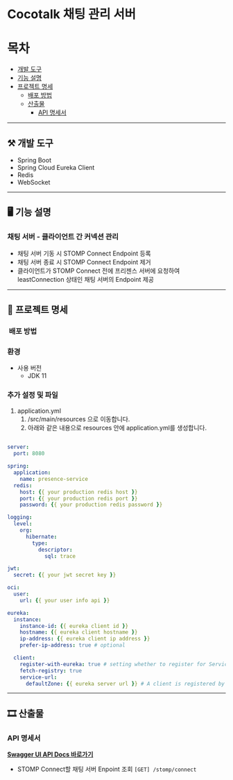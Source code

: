 # Cocotalk 채팅 관리 서버

# 목차

- [개발 도구](#개발-도구)
- [기능 설명](#기능-설명)
- [프로젝트 명세](#프로젝트-명세)
    - [배포 방법](#배포-방법)
    - [산출물](#산출물)
        - [API 명세서](#API-명세서)

---

## ⚒ 개발 도구
- Spring Boot
- Spring Cloud Eureka Client
- Redis
- WebSocket

---


## 🖥 기능 설명

### 채팅 서버 - 클라이언트 간 커넥션 관리
- 채팅 서버 기동 시 STOMP Connect Endpoint 등록
- 채팅 서버 종료 시 STOMP Connect Endpoint 제거
- 클라이언트가 STOMP Connect 전에 프리젠스 서버에 요청하여 leastConnection 상태인 채팅 서버의 Endpoint 제공

---

## 🔧 프로젝트 명세

### ️ 배포 방법

### 환경

- 사용 버전
    - JDK 11

### 추가 설정 및 파일

1. application.yml
    1. /src/main/resources 으로 이동합니다.
    2. 아래와 같은 내용으로 resources 안에 application.yml를 생성합니다.

```yaml
    
server:
  port: 8080

spring:
  application:
    name: presence-service
  redis:
    host: {{ your production redis host }}
    port: {{ your production redis port }}
    password: {{ your production redis password }}

logging:
  level:
    org:
      hibernate:
        type:
          descriptor:
            sql: trace

jwt:
  secret: {{ your jwt secret key }}

oci:
  user:
    url: {{ your user info api }}

eureka:
  instance:
    instance-id: {{ eureka client id }}
    hostname: {{ eureka client hostname }}
    ip-address: {{ eureka client ip address }}
    prefer-ip-address: true # optional

  client:
    register-with-eureka: true # setting whether to register for Service Discovery
    fetch-registry: true
    service-url:
      defaultZone: {{ eureka server url }} # A client is registered by sending a POST request to it.

```

---

## 🎞 산출물

### API 명세서

**[Swagger UI API Docs 바로가기](http://138.2.88.163:8000/webjars/swagger-ui/index.html?urls.primaryName=presence)**

- STOMP Connect할 채팅 서버 Enpoint 조회  `[GET] /stomp/connect`

